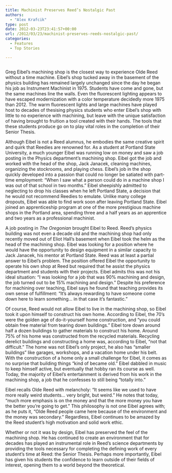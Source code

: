 ```yaml
---
title: Machinist Preserves Reed’s Nostalgic Past
authors: 
  - "Alex Krafcik"
type: post
date: 2012-03-23T23:41:57+00:00
url: /2012/03/23/machinist-preserves-reeds-nostalgic-past/
categories:
  - Features
  - Top Stories

---
```

<a href="http://www.reedquest.org/2012/03/machinist-preserves-reeds-nostalgic-past/img_1097slider/" rel="attachment wp-att-1441"><img class="aligncenter size-full wp-image-1441" title="Eibel" src="https://i2.wp.com/www.reedquest.org/wp-content/uploads/2012/03/IMG_1097slider.jpg?resize=770%2C430" alt="" data-recalc-dims="1" /></a>

Greg Eibel’s machining shop is the closest way to experience Olde Reed without a time machine. Eibel’s shop tucked away in the basement of the physics building has remained largely unchanged since the day he began his job as Instrument Machinist in 1975. Students have come and gone, but the same machines line the walls. Even the fluorescent lighting appears to have escaped modernization with a color temperature decidedly more 1975 than 2012. The warm fluorescent lights and large machines have played host to decades of thesising physics students who enter Eibel’s shop with little to no experience with machining, but leave with the unique satisfaction of having brought to fruition a tool created with their hands. The tools that these students produce go on to play vital roles in the completion of their Senior Thesis.

Although Eibel is not a Reed alumnus, he embodies the same creative spirit and quirk that Reedies are renowned for. As a student at Portland State University, a much younger Eibel was running low on money and saw a job posting in the Physics department’s machining shop. Eibel got the job and worked with the head of the shop, Jack Janacek, cleaning machines, organizing the stockrooms, and playing chess. Eibel’s job in the shop quickly developed into a passion that could no longer be satiated with part-time employment: “When I saw what a person could do in a machine shop I was out of that school in two months.” Eibel sheepishly admitted to neglecting to drop his classes when he left Portland State, a decision that he would not recommend Reedies to emulate. Unlike many college dropouts, Eibel was able to find work soon after leaving Portland State. Eibel joined an apprenticeship program at one of the more prestigious machine shops in the Portland area, spending three and a half years as an apprentice and two years as a professional machinist.

A job posting in _The Oregonian_ brought Eibel to Reed. Reed’s physics building was not even a decade old and the machining shop had only recently moved out of Eliot Hall’s basement when Eibel took the helm as the head of the machining shop. Eibel was looking for a position where he would have the opportunity to design equipment in a similar capacity to Jack Janacek, his mentor at Portland State. Reed was at least a partial answer to Eibel’s problem. The position offered Eibel the opportunity to operate his own shop at Reed but required that he assist the physics department and students with their projects. Eibel admits this was not his ideal situation: “I was looking for a job that was 90% machining and design, the job turned out to be 15% machining and design.” Despite his preference for machining over teaching, Eibel says he found that teaching provides its own sense of fulfillment: “It’s always rewarding to have someone come down here to learn something… in that case it’s fantastic.”

Of course, Reed would not allow Eibel to live in the machining shop, so Eibel took it upon himself to construct his own home. According to Eibel, the 70’s were the golden age of do-it-yourself home construction, and “you could obtain free material from tearing down buildings.” Eibel tore down around half a dozen buildings to gather materials to construct his home. Around 75% of his home was constructed from the recycled materials. Recycling derelict buildings and constructing a home was, according to Eibel, “not that difficult.” The home was not Eibel’s only project, he also has “smaller buildings” like garages, workshops, and a vacation home under his belt. With the construction of a home only a small challenge for Eibel, it comes as no surprise that building things “kind of became old.” Eibel dabbled in music to keep himself active, but eventually that hobby ran its course as well. Today, the majority of Eibel’s entertainment is derived from his work in the machining shop, a job that he confesses to still being “totally into.”

Eibel recalls Olde Reed with melancholy: “It seems like we used to have more really weird students&#8230; very bright, but weird.” He notes that today, “much more emphasis is on the money and that the more money you have the better you’re going to get.” This philosophy is not one Eibel agrees with; as he puts it, “Olde Reed people came here because of the environment and the money was secondary.” Regardless, Eibel continues to be amazed by the Reed student’s high motivation and solid work ethic.

Whether or not it was by design, Eibel has preserved the feel of the machining shop. He has continued to create an environment that for decades has played an instrumental role in Reed’s science departments by providing the tools necessary for completing the defining work of every student’s time at Reed: the Senior Thesis. Perhaps more importantly, Eibel has given his students the confidence to learn outside of their fields of interest, opening them to a world beyond the theoretical.